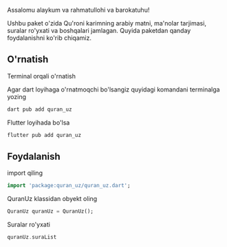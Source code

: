 Assalomu alaykum va rahmatullohi va barokatuhu!

Ushbu paket o'zida Qu'roni karimning arabiy matni, ma'nolar tarjimasi, suralar ro'yxati va boshqalari jamlagan. Quyida paketdan qanday foydalanishni ko'rib chiqamiz.

## O'rnatish

Terminal orqali o'rnatish

Agar dart loyihaga o'rnatmoqchi bo'lsangiz quyidagi komandani terminalga yozing

```dart
dart pub add quran_uz
```

Flutter loyihada bo'lsa
```dart
flutter pub add quran_uz
```
## Foydalanish

import qiling

```dart
import 'package:quran_uz/quran_uz.dart';
```

QuranUz klassidan obyekt oling

```dart
QuranUz quranUz = QuranUz();
```
Suralar ro'yxati

```dart
quranUz.suraList
```



